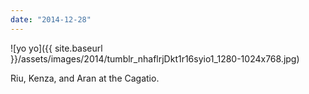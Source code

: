 ```yaml
---
date: "2014-12-28"
---
```


![yo yo]({{ site.baseurl }}/assets/images/2014/tumblr_nhaflrjDkt1r16syio1_1280-1024x768.jpg)

Riu, Kenza, and Aran at the Cagatio.
